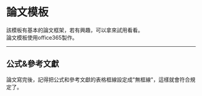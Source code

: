 # 論文模板
該模板有基本的論文框架，若有興趣，可以拿來試用看看。  
論文模板使用office365製作。
* * *
## 公式&參考文獻 ##
論文寫完後，記得把公式和參考文獻的表格框線設定成"無框線"，這樣就會符合規定了。
